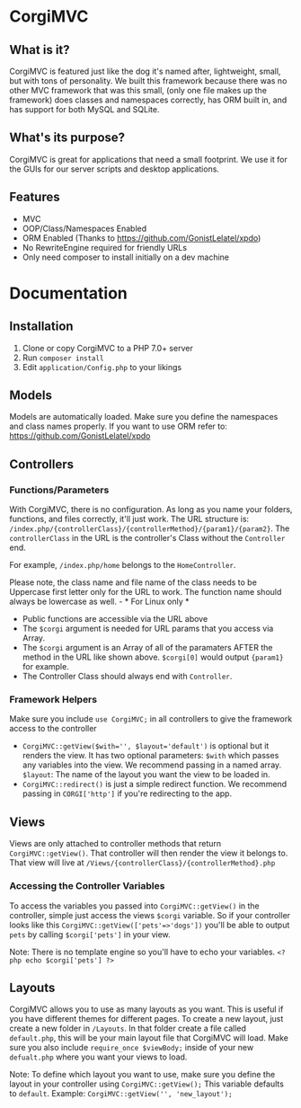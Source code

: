 # CorgiMVC

## What is it?
CorgiMVC is featured just like the dog it's named after, lightweight, small, but with tons of personality. We built this framework because there was no other MVC framework that was this small, (only one file makes up the framework) does classes and namespaces correctly, has ORM built in, and has support for both MySQL and SQLite.

## What's its purpose?
CorgiMVC is great for applications that need a small footprint. We use it for the GUIs for our server scripts and desktop applications.

## Features
- MVC
- OOP/Class/Namespaces Enabled
- ORM Enabled (Thanks to https://github.com/GonistLelatel/xpdo)
- No RewriteEngine required for friendly URLs
- Only need composer to install initially on a dev machine

# Documentation

## Installation

1. Clone or copy CorgiMVC to a PHP 7.0+ server
1. Run `composer install`
1. Edit `application/Config.php` to your likings

## Models

Models are automatically loaded. Make sure you define the namespaces and class names properly. If you want to use ORM refer to: https://github.com/GonistLelatel/xpdo

## Controllers

### Functions/Parameters

With CorgiMVC, there is no configuration. As long as you name your folders, functions, and files correctly, it'll just work. The URL structure is: `/index.php/{controllerClass}/{controllerMethod}/{param1}/{param2}`. The `controllerClass` in the URL is the controller's Class without the `Controller` end.

For example, `/index.php/home` belongs to the `HomeController`.

Please note, the class name and file name of the class needs to be Uppercase first letter only for the URL to work. The function name should always be lowercase as well. - * For Linux only *

- Public functions are accessible via the URL above
- The `$corgi` argument is needed for URL params that you access via Array.
- The `$corgi` argument is an Array of all of the paramaters AFTER the method in the URL like shown above. `$corgi[0]` would output `{param1}` for example.
- The Controller Class should always end with `Controller`.

### Framework Helpers

Make sure you include `use CorgiMVC;` in all controllers to give the framework access to the controller

- `CorgiMVC::getView($with='', $layout='default')` is optional but it renders the view. It has two optional parameters: `$with` which passes any variables into the view. We recommend passing in a named array. `$layout`: The name of the layout you want the view to be loaded in.
- `CorgiMVC::redirect()` is just a simple redirect function. We recommend passing in `CORGI['http']` if you're redirecting to the app.

## Views

Views are only attached to controller methods that return `CorgiMVC::getView()`. That controller will then render the view it belongs to. That view will live at `/Views/{controllerClass}/{controllerMethod}.php`

### Accessing the Controller Variables

To access the variables you passed into `CorgiMVC::getView()` in the controller, simple just access the views `$corgi` variable. So if your controller looks like this `CorgiMVC::getView(['pets'=>'dogs'])` you'll be able to output `pets` by calling `$corgi['pets']` in your view. 

Note: There is no template engine so you'll have to echo your variables. `<?php echo $corgi['pets'] ?>`


## Layouts

CorgiMVC allows you to use as many layouts as you want. This is useful if you have different themes for different pages. To create a new layout, just create a new folder in `/Layouts`. In that folder create a file called `default.php`, this will be your main layout file that CorgiMVC will load. Make sure you also include `require_once $viewBody;` inside of your new `defualt.php` where you want your views to load.

Note: To define which layout you want to use, make sure you define the layout in your controller using `CorgiMVC::getView();` This variable defaults to `default`. Example: `CorgiMVC::getView('', 'new_layout');`
